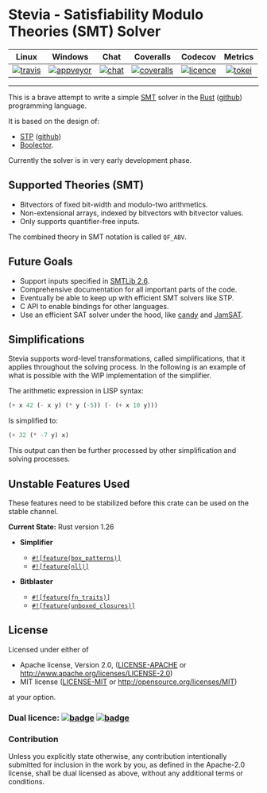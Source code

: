 # Stevia - Satisfiability Modulo Theories (SMT) Solver

|       Linux       |       Windows       |       Chat        |      Coveralls       |      Codecov       |     Metrics      |
|:-----------------:|:-------------------:|:-----------------:|:--------------------:|:------------------:|:----------------:|
| [![travis][0]][1] | [![appveyor][2]][3] | [![chat][10]][11] | [![coveralls][4]][5] | [![licence][6]][7] | [![tokei][8]][9] |

---

This is a brave attempt to write a simple [SMT][smt-wiki] solver in the [Rust][rust-home] ([github][rust-repo]) programming language.

It is based on the design of:

- [STP][stp-home] ([github][stp-repo])
- [Boolector][boolector-home].

Currently the solver is in very early development phase.

## Supported Theories (SMT)

- Bitvectors of fixed bit-width and modulo-two arithmetics.
- Non-extensional arrays, indexed by bitvectors with bitvector values.
- Only supports quantifier-free inputs.

The combined theory in SMT notation is called `QF_ABV`.

## Future Goals

- Support inputs specified in [SMTLib 2.6][smtlib-home].
- Comprehensive documentation for all important parts of the code.
- Eventually be able to keep up with efficient SMT solvers like STP.
- C API to enable bindings for other languages.
- Use an efficient SAT solver under the hood, like [candy][candy-repo] and [JamSAT][jamsat-repo].

## Simplifications

Stevia supports word-level transformations, called simplifications, that it applies throughout the solving process.
In the following is an example of what is possible with the WIP implementation of the simplifier.

The arithmetic expression in LISP syntax:

```lisp
(+ x 42 (- x y) (* y (-5)) (- (+ x 10 y)))
```

Is simplified to:

```lisp
(+ 32 (* -7 y) x)
```

This output can then be further processed by other simplification and solving processes.

## Unstable Features Used

These features need to be stabilized before this crate can be used on the stable channel.

**Current State:** Rust version 1.26

- **Simplifier**

    - [`#![feature(box_patterns)]`][unstable_box_patterns]
    - [`#![feature(nll)]`][unstable_nll]

- **Bitblaster**

    - [`#![feature(fn_traits)]`][unstable_fn_traits]
    - [`#![feature(unboxed_closures)]`][unstable_unboxed_closures]

## License

Licensed under either of

 * Apache license, Version 2.0, ([LICENSE-APACHE](LICENSE-APACHE) or http://www.apache.org/licenses/LICENSE-2.0)
 * MIT license ([LICENSE-MIT](LICENSE-MIT) or http://opensource.org/licenses/MIT)

at your option.

### Dual licence: [![badge][license-mit-badge]](LICENSE-MIT) [![badge][license-apache-badge]](LICENSE-APACHE)

### Contribution

Unless you explicitly state otherwise, any contribution intentionally submitted
for inclusion in the work by you, as defined in the Apache-2.0 license, shall be dual licensed as above, without any
additional terms or conditions.

[0]: https://travis-ci.org/Robbepop/stevia.svg?branch=master
[1]: https://travis-ci.org/Robbepop/stevia

[2]: https://ci.appveyor.com/api/projects/status/16fc9l6rtroo4xqd?svg=true
[3]: https://ci.appveyor.com/project/Robbepop/stevia/branch/master

[4]: https://coveralls.io/repos/github/Robbepop/stevia/badge.svg?branch=master
[5]: https://coveralls.io/github/Robbepop/stevia?branch=master

[6]: https://codecov.io/gh/Robbepop/stevia/branch/master/graph/badge.svg
[7]: https://codecov.io/gh/Robbepop/stevia/branch/master

[8]: https://tokei.rs/b1/github/robbepop/stevia?category=code
[9]: https://github.com/Aaronepower/tokei#badges

[10]: https://badges.gitter.im/stevia-solver/gitter.svg
[11]: https://gitter.im/stevia-solver/Lobby?utm_source=share-link&utm_medium=link&utm_campaign=share-link

[license-mit-badge]: https://img.shields.io/badge/license-MIT-blue.svg
[license-apache-badge]: https://img.shields.io/badge/license-APACHE-orange.svg

[smt-wiki]: https://en.wikipedia.org/wiki/Satisfiability_modulo_theories
[rust-home]: https://www.rust-lang.org/
[rust-repo]: https://github.com/rust-lang/rust
[stp-home]: http://stp.github.io/
[stp-repo]: https://github.com/stp/stp
[boolector-home]: http://fmv.jku.at/boolector/
[smtlib-home]: http://smtlib.cs.uiowa.edu/index.shtml
[candy-repo]: https://github.com/Udopia/candy-kingdom
[jamsat-repo]: https://github.com/fkutzner/JamSAT

[unstable_box_patterns]: https://github.com/rust-lang/rust/issues/29641
[unstable_nll]: https://github.com/rust-lang/rust/issues/43234
[unstable_fn_traits]: https://github.com/rust-lang/rust/issues/29625
[unstable_unboxed_closures]: https://github.com/rust-lang/rust/issues/29625
